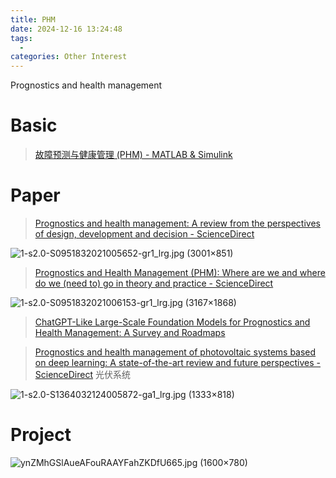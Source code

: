 ```yaml
---
title: PHM
date: 2024-12-16 13:24:48
tags:
  - 
categories: Other Interest
---
```


Prognostics and health management

<!-- more -->

# Basic

> [故障预测与健康管理 (PHM) - MATLAB & Simulink](https://ww2.mathworks.cn/discovery/prognostics-and-health-management.html)


# Paper

>  [Prognostics and health management: A review from the perspectives of design, development and decision - ScienceDirect](https://www.sciencedirect.com/science/article/pii/S0951832021005652#fig0001)

![1-s2.0-S0951832021005652-gr1_lrg.jpg (3001×851)](https://ars.els-cdn.com/content/image/1-s2.0-S0951832021005652-gr1_lrg.jpg)

>  [Prognostics and Health Management (PHM): Where are we and where do we (need to) go in theory and practice - ScienceDirect](https://www.sciencedirect.com/science/article/pii/S0951832021006153)

![1-s2.0-S0951832021006153-gr1_lrg.jpg (3167×1868)](https://ars.els-cdn.com/content/image/1-s2.0-S0951832021006153-gr1_lrg.jpg)

>  [ChatGPT-Like Large-Scale Foundation Models for Prognostics and Health Management: A Survey and Roadmaps](https://arxiv.org/pdf/2305.06472)





>  [Prognostics and health management of photovoltaic systems based on deep learning: A state-of-the-art review and future perspectives - ScienceDirect](https://www.sciencedirect.com/science/article/pii/S1364032124005872#fig1) 光伏系统

![1-s2.0-S1364032124005872-ga1_lrg.jpg (1333×818)](https://ars.els-cdn.com/content/image/1-s2.0-S1364032124005872-ga1_lrg.jpg)

# Project

![ynZMhGSlAueAFouRAAYFahZKDfU665.jpg (1600×780)](https://faculty.dlut.edu.cn/_resources/group1/M00/00/89/ynZMhGSlAueAFouRAAYFahZKDfU665.jpg)